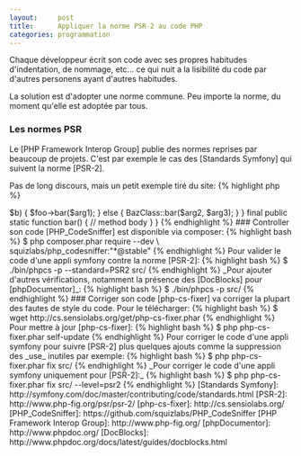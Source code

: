 ```yaml
---
layout:     post
title:      Appliquer la norme PSR-2 au code PHP
categories: programmation
---
```


Chaque développeur écrit son code avec ses propres habitudes d'indentation, de nommage, etc... ce qui nuit a la lisibilité du code par d'autres personens ayant d'autres habitudes.

La solution est d'adopter une norme commune. Peu importe la norme, du moment qu'elle est adoptée par tous.

### Les normes PSR

Le [PHP Framework Interop Group] publie des normes reprises par beaucoup de projets. C'est par exemple le cas des [Standards Symfony] qui suivent la norme [PSR-2].

Pas de long discours, mais un petit exemple tiré du site:
{% highlight php %}
<?php
namespace Vendor\Package;

use FooInterface;
use BarClass as Bar;
use OtherVendor\OtherPackage\BazClass;

class Foo extends Bar implements FooInterface
{
    public function sampleFunction($a, $b = null)
    {
        if ($a === $b) {
            bar();
        } elseif ($a > $b) {
            $foo->bar($arg1);
        } else {
            BazClass::bar($arg2, $arg3);
        }
    }

    final public static function bar()
    {
        // method body
    }
}
{% endhighlight %}

### Controller son code

[PHP_CodeSniffer] est disponible via composer:
{% highlight bash %}
$ php composer.phar require --dev \
                    squizlabs/php_codesniffer:"*@stable"
{% endhighlight %}

Pour valider le code d'une appli symfony contre la norme [PSR-2]:

{% highlight bash %}
$ ./bin/phpcs -p --standard=PSR2 src/
{% endhighlight %}

_Pour ajouter d'autres vérifications, notamment la présence des [DocBlocks] pour [phpDocumentor]_:

{% highlight bash %}
$ ./bin/phpcs -p src/ 
{% endhighlight %}

### Corriger son code

[php-cs-fixer] va corriger la plupart des fautes de style du code.

Pour le télécharger:

{% highlight bash %}
$ wget http://cs.sensiolabs.org/get/php-cs-fixer.phar
{% endhighlight %}

Pour mettre à jour [php-cs-fixer]:

{% highlight bash %}
$ php php-cs-fixer.phar self-update
{% endhighlight %}

Pour corriger le code d'une appli symfony pour suivre [PSR-2] plus quelques ajouts comme la suppression des _use_ inutiles par exemple:

{% highlight bash %}
$ php php-cs-fixer.phar fix src/
{% endhighlight %}

_Pour corriger le code d'une appli symfony uniquement pour [PSR-2]:_

{% highlight bash %}
$ php php-cs-fixer.phar fix src/ --level=psr2
{% endhighlight %}

[Standards Symfony]: http://symfony.com/doc/master/contributing/code/standards.html
[PSR-2]: http://www.php-fig.org/psr/psr-2/
[php-cs-fixer]: http://cs.sensiolabs.org/
[PHP_CodeSniffer]: https://github.com/squizlabs/PHP_CodeSniffer
[PHP Framework Interop Group]: http://www.php-fig.org/
[phpDocumentor]: http://www.phpdoc.org/
[DocBlocks]: http://www.phpdoc.org/docs/latest/guides/docblocks.html